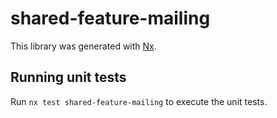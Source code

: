 # shared-feature-mailing

This library was generated with [Nx](https://nx.dev).

## Running unit tests

Run `nx test shared-feature-mailing` to execute the unit tests.
